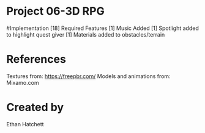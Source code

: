 # Project 06-3D RPG

#Implementation 
[18] Required Features
[1] Music Added
[1] Spotlight added to highlight quest giver
[1] Materials added to obstacles/terrain


# References

Textures from: https://freepbr.com/
Models and animations from: Mixamo.com

# Created by 
Ethan Hatchett

